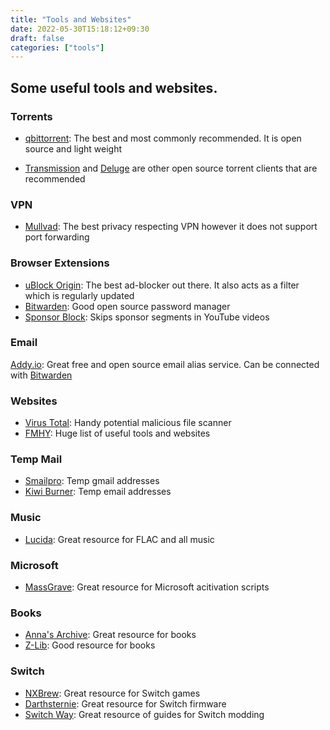 ```yaml
---
title: "Tools and Websites"
date: 2022-05-30T15:18:12+09:30
draft: false
categories: ["tools"]
---
```


## Some useful tools and websites. 
  

### Torrents
- [qbittorrent](https://qbittorrent.org): The best and most commonly recommended. It is open source and light weight

- [Transmission](https://transmissionbt.com/) and [Deluge](https://deluge-torrent.org/) are other open source torrent clients that are recommended 

### VPN
- [Mullvad](https://mullvad.net): The best privacy respecting VPN however it does not support port forwarding

### Browser Extensions 
- [uBlock Origin](https://ublockorigin.com/): The best ad-blocker out there. It also acts as a filter which is regularly updated
- [Bitwarden](https://bitwarden.com): Good open source password manager
- [Sponsor Block](https://sponsor.ajay.app/): Skips sponsor segments in YouTube videos
### Email
[Addy.io](https://addy.io/): Great free and open source email alias service. Can be connected with [Bitwarden](https://bitwarden.com)
### Websites 
- [Virus Total](https://www.virustotal.com/gui/home/upload):
Handy potential malicious file scanner
- [FMHY](https://fmhy.net): Huge list of useful tools and websites
### Temp Mail
- [Smailpro](https://smailpro.com/temporary-email): Temp gmail addresses
- [Kiwi Burner](https://burner.kiwi/): Temp email addresses
### Music
- [Lucida](https://lucida.to/): Great resource for FLAC and all music
### Microsoft
- [MassGrave](https://massgrave.dev/): Great resource for Microsoft acitivation scripts

### Books
- [Anna's Archive](https://annas-archive.org): Great resource for books
- [Z-Lib](https://z-lib.gd/): Good resource for books

### Switch
- [NXBrew](https://nxbrew.net/): Great resource for Switch games
- [Darthsternie](https://darthsternie.net/switch-firmwares/): Great resource for Switch firmware
- [Switch Way](Switchway.net): Great resource of guides for Switch modding
